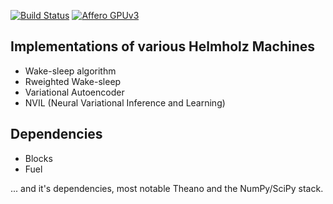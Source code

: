 
[![Build Status](https://api.shippable.com/projects/55846606edd7f2c052287b50/badge?branchName=master)](https://app.shippable.com/projects/55846606edd7f2c052287b50/builds/latest)
[![Affero GPUv3](https://img.shields.io/github/license/jbornschein/helmholtz-machines.svg?style=flat-square)](http://choosealicense.com/licenses/agpl-3.0/)

Implementations of various Helmholz Machines
--------------------------------------------

 * Wake-sleep algorithm
 * Rweighted Wake-sleep
 * Variational Autoencoder
 * NVIL  (Neural Variational Inference and Learning)

Dependencies
------------

 * Blocks
 * Fuel

... and it's dependencies, most notable Theano and the NumPy/SciPy stack.
